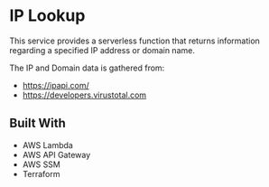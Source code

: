# IP Lookup

This service provides a serverless function that returns information regarding a specified IP address or domain name. 

The IP and Domain data is gathered from: 
- https://ipapi.com/
- https://developers.virustotal.com

## Built With
- AWS Lambda
- AWS API Gateway
- AWS SSM
- Terraform 
